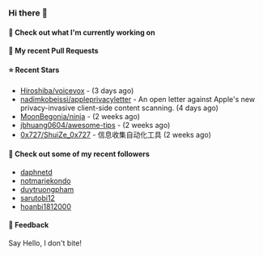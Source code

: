 ### Hi there 👋

#### 👷 Check out what I'm currently working on

#### 🔨 My recent Pull Requests


#### ⭐ Recent Stars

- [Hiroshiba/voicevox](https://github.com/Hiroshiba/voicevox) -  (3 days ago)
- [nadimkobeissi/appleprivacyletter](https://github.com/nadimkobeissi/appleprivacyletter) - An open letter against Apple&#39;s new privacy-invasive client-side content scanning. (4 days ago)
- [MoonBegonia/ninja](https://github.com/MoonBegonia/ninja) -  (2 weeks ago)
- [jbhuang0604/awesome-tips](https://github.com/jbhuang0604/awesome-tips) -  (2 weeks ago)
- [0x727/ShuiZe_0x727](https://github.com/0x727/ShuiZe_0x727) - 信息收集自动化工具 (2 weeks ago)

#### 👯 Check out some of my recent followers

- [daphnetd](https://github.com/daphnetd)
- [notmariekondo](https://github.com/notmariekondo)
- [duytruongpham](https://github.com/duytruongpham)
- [sarutobi12](https://github.com/sarutobi12)
- [hoanbi1812000](https://github.com/hoanbi1812000)

#### 💬 Feedback

Say Hello, I don't bite!